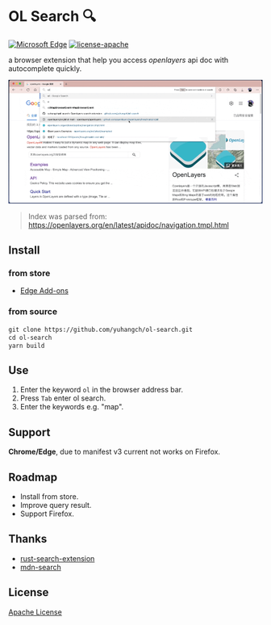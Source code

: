 # OL Search 🔍

[![Microsoft Edge](https://img.shields.io/badge/edge--add--ons-v0.1.2-1D4F8C)](https://microsoftedge.microsoft.com/addons/detail/ol-search/feooodhgjmplabaneabphdnbljlelgka)
[![license-apache](https://img.shields.io/badge/license-Apache-yellow.svg)](https://github.com/yuhangch/ol-search/blob/main/LICENCE)

a browser extension that help you access *openlayers* api doc with autocomplete quickly.

![demo](assets/demo.gif)

> Index was parsed from: https://openlayers.org/en/latest/apidoc/navigation.tmpl.html
 
## Install
### from store
- [Edge Add-ons](https://microsoftedge.microsoft.com/addons/search/ol%20search)
### from source
```shell
git clone https://github.com/yuhangch/ol-search.git
cd ol-search 
yarn build
```
## Use
1. Enter the keyword `ol` in the browser address bar.
2. Press `Tab` enter ol search.
3. Enter the keywords e.g. "map".

## Support 
**Chrome/Edge**, due to manifest v3 current not works on Firefox.

## Roadmap
- Install from store.
- Improve query result.
- Support Firefox.

## Thanks
- [rust-search-extension](https://github.com/huhu/rust-search-extension)
- [mdn-search](https://github.com/hanguokai/mdn-search)

## License
[Apache License](LICENCE)
